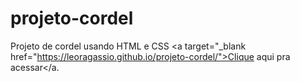 # projeto-cordel
Projeto de cordel usando HTML e CSS
    <a target="_blank href="https://leoragassio.github.io/projeto-cordel/">Clique aqui pra acessar</a.

